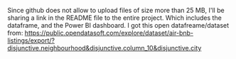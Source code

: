 Since github does not allow to upload files of size more than 25 MB, I'll be sharing a link in the README file to the entire project.
Which includes the dataframe, and the Power BI dashboard.
I got this open datafreame/dataset from: https://public.opendatasoft.com/explore/dataset/air-bnb-listings/export/?disjunctive.neighbourhood&disjunctive.column_10&disjunctive.city
